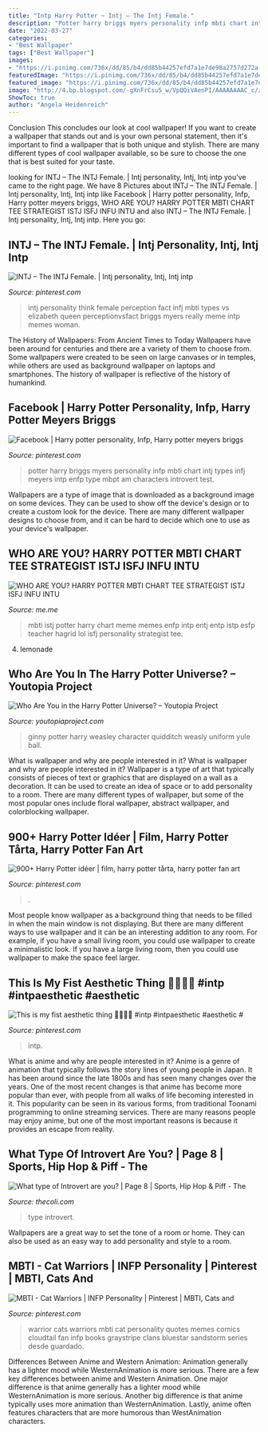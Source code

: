 ```yaml
---
title: "Intp Harry Potter ~ Intj – The Intj Female."
description: "Potter harry briggs myers personality infp mbti chart intj types infj meyers intp enfp type mbpt am characters introvert test"
date: "2022-03-27"
categories:
- "Best Wallpaper"
tags: ["Best Wallpaper"]
images:
- "https://i.pinimg.com/736x/dd/85/b4/dd85b44257efd7a1e7de98a2757d272a--queen-elizabeth-mbti-personality.jpg"
featuredImage: "https://i.pinimg.com/736x/dd/85/b4/dd85b44257efd7a1e7de98a2757d272a--queen-elizabeth-mbti-personality.jpg"
featured_image: "https://i.pinimg.com/736x/dd/85/b4/dd85b44257efd7a1e7de98a2757d272a--queen-elizabeth-mbti-personality.jpg"
image: "http://4.bp.blogspot.com/-gXnFrCsu5_w/VpQQiVAenPI/AAAAAAAAC_c/zx-y28lfwfU/s1600/infjinfp.jpeg"
ShowToc: true
author: "Angela Heidenreich"
---
```



Conclusion
This concludes our look at cool wallpaper! If you want to create a wallpaper that stands out and is your own personal statement, then it's important to find a wallpaper that is both unique and stylish. There are many different types of cool wallpaper available, so be sure to choose the one that is best suited for your taste.

	

		
looking for INTJ – The INTJ Female. | Intj personality, Intj, Intj intp you've came to the right page. We have 8 Pictures about INTJ – The INTJ Female. | Intj personality, Intj, Intj intp like Facebook | Harry potter personality, Infp, Harry potter meyers briggs, WHO ARE YOU? HARRY POTTER MBTI CHART TEE STRATEGIST ISTJ ISFJ INFU INTU and also INTJ – The INTJ Female. | Intj personality, Intj, Intj intp. Here you go:
		
    
## INTJ – The INTJ Female. | Intj Personality, Intj, Intj Intp

<img loading=lazy src="https://i.pinimg.com/736x/dd/85/b4/dd85b44257efd7a1e7de98a2757d272a--queen-elizabeth-mbti-personality.jpg" onerror="this.onerror=null;this.src='https://tse3.mm.bing.net/th?id=OIP.FY0aUACIKo9D9zp4fpA2yAHaHk&amp;pid=15.1';" alt="INTJ – The INTJ Female. | Intj personality, Intj, Intj intp">

_Source: pinterest.com_

>intj personality think female perception fact infj mbti types vs elizabeth queen perceptionvsfact briggs myers really meme intp memes woman. 

	

The History of Wallpapers: From Ancient Times to Today
Wallpapers have been around for centuries and there are a variety of them to choose from. Some wallpapers were created to be seen on large canvases or in temples, while others are used as background wallpaper on laptops and smartphones. The history of wallpaper is reflective of the history of humankind.

    
## Facebook | Harry Potter Personality, Infp, Harry Potter Meyers Briggs

<img loading=lazy src="https://i.pinimg.com/originals/89/89/17/8989179add93bc327c947c25f656e02f.jpg" onerror="this.onerror=null;this.src='https://tse2.mm.bing.net/th?id=OIP.a1B71cbx-R2ZwIP-n4L6SAHaHb&amp;pid=15.1';" alt="Facebook | Harry potter personality, Infp, Harry potter meyers briggs">

_Source: pinterest.com_

>potter harry briggs myers personality infp mbti chart intj types infj meyers intp enfp type mbpt am characters introvert test. 

	

Wallpapers are a type of image that is downloaded as a background image on some devices. They can be used to show off the device's design or to create a custom look for the device. There are many different wallpaper designs to choose from, and it can be hard to decide which one to use as your device's wallpaper.

    
## WHO ARE YOU? HARRY POTTER MBTI CHART TEE STRATEGIST ISTJ ISFJ INFU INTU

<img loading=lazy src="https://pics.me.me/who-are-you-harry-potter-mbti-chart-tee-strategist-istj-8187192.png" onerror="this.onerror=null;this.src='https://tse3.mm.bing.net/th?id=OIP.pwsrwQoLxrcPZUn_UXBjcgHaKP&amp;pid=15.1';" alt="WHO ARE YOU? HARRY POTTER MBTI CHART TEE STRATEGIST ISTJ ISFJ INFU INTU">

_Source: me.me_

>mbti istj potter harry chart meme memes enfp intp entj entp istp esfp teacher hagrid lol isfj personality strategist tee. 

	

4. lemonade 

    
## Who Are You In The Harry Potter Universe? – Youtopia Project

<img loading=lazy src="http://youtopiaproject.com/wp-content/uploads/2016/11/Ginny_Weasley.jpg" onerror="this.onerror=null;this.src='https://tse2.mm.bing.net/th?id=OIP.QIdz0FcfwC36r6TBoBJHYAHaJ4&amp;pid=15.1';" alt="Who Are You in the Harry Potter Universe? – Youtopia Project">

_Source: youtopiaproject.com_

>ginny potter harry weasley character quidditch weasly uniform yule ball. 

	

What is wallpaper and why are people interested in it?
What is wallpaper and why are people interested in it?
Wallpaper is a type of art that typically consists of pieces of text or graphics that are displayed on a wall as a decoration. It can be used to create an idea of space or to add personality to a room. There are many different types of wallpaper, but some of the most popular ones include floral wallpaper, abstract wallpaper, and colorblocking wallpaper.

    
## 900+ Harry Potter Idéer | Film, Harry Potter Tårta, Harry Potter Fan Art

<img loading=lazy src="https://i.pinimg.com/474x/f6/c9/14/f6c914803fa5fa928d6b611cbfb1a3ba.jpg" onerror="this.onerror=null;this.src='https://tse1.mm.bing.net/th?id=OIP.grIiWCc8G4BN6UpM-_-bogAAAA&amp;pid=15.1';" alt="900+ Harry Potter idéer | film, harry potter tårta, harry potter fan art">

_Source: pinterest.com_

>. 

	

Most people know wallpaper as a background thing that needs to be filled in when the main window is not displaying. But there are many different ways to use wallpaper and it can be an interesting addition to any room. For example, if you have a small living room, you could use wallpaper to create a minimalistic look. If you have a large living room, then you could use wallpaper to make the space feel larger.

    
## This Is My Fist Aesthetic Thing 👌🏻👌🏻 #intp #intpaesthetic #aesthetic #

<img loading=lazy src="https://i.pinimg.com/736x/cc/45/cd/cc45cdb01f3fef984867c243ccb58106.jpg" onerror="this.onerror=null;this.src='https://tse4.mm.bing.net/th?id=OIP.-AEgeQuP89fOu1FZmS00tAHaGz&amp;pid=15.1';" alt="This is my fist aesthetic thing 👌🏻👌🏻 #intp #intpaesthetic #aesthetic #">

_Source: pinterest.com_

>intp. 

	

What is anime and why are people interested in it?
Anime is a genre of animation that typically follows the story lines of young people in Japan. It has been around since the late 1800s and has seen many changes over the years. One of the most recent changes is that anime has become more popular than ever, with people from all walks of life becoming interested in it. This popularity can be seen in its various forms, from traditional Toonami programming to online streaming services. There are many reasons people may enjoy anime, but one of the most important reasons is because it provides an escape from reality.

    
## What Type Of Introvert Are You? | Page 8 | Sports, Hip Hop &amp; Piff - The

<img loading=lazy src="http://4.bp.blogspot.com/-gXnFrCsu5_w/VpQQiVAenPI/AAAAAAAAC_c/zx-y28lfwfU/s1600/infjinfp.jpeg" onerror="this.onerror=null;this.src='https://tse3.mm.bing.net/th?id=OIP.Rjzknorv4ou2JwzYjCGfhgHaDi&amp;pid=15.1';" alt="What type of Introvert are you? | Page 8 | Sports, Hip Hop &amp; Piff - The">

_Source: thecoli.com_

>type introvert. 

	

Wallpapers are a great way to set the tone of a room or home. They can also be used as an easy way to add personality and style to a room.

    
## MBTI - Cat Warriors | INFP Personality | Pinterest | MBTI, Cats And

<img loading=lazy src="https://s-media-cache-ak0.pinimg.com/736x/44/ed/c9/44edc9cbf3442845ad0a7884efea7e20.jpg" onerror="this.onerror=null;this.src='https://tse2.mm.bing.net/th?id=OIP.hx155qUZZM3M5vs7jf7wZwHaI0&amp;pid=15.1';" alt="MBTI - Cat Warriors | INFP Personality | Pinterest | MBTI, Cats and">

_Source: pinterest.com_

>warrior cats warriors mbti cat personality quotes memes comics cloudtail fan infp books graystripe clans bluestar sandstorm series desde guardado. 

	

Differences Between Anime and Western Animation: Animation generally has a lighter mood while WesternAnimation is more serious.
There are a few key differences between anime and Western Animation. One major difference is that anime generally has a lighter mood while WesternAnimation is more serious. Another big difference is that anime typically uses more animation than WesternAnimation. Lastly, anime often features characters that are more humorous than WestAnimation characters.

